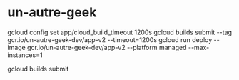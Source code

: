 # un-autre-geek

gcloud config set app/cloud_build_timeout 1200s
gcloud builds submit --tag gcr.io/un-autre-geek-dev/app-v2 --timeout=1200s
gcloud run deploy --image gcr.io/un-autre-geek-dev/app-v2 --platform managed --max-instances=1

gcloud builds submit